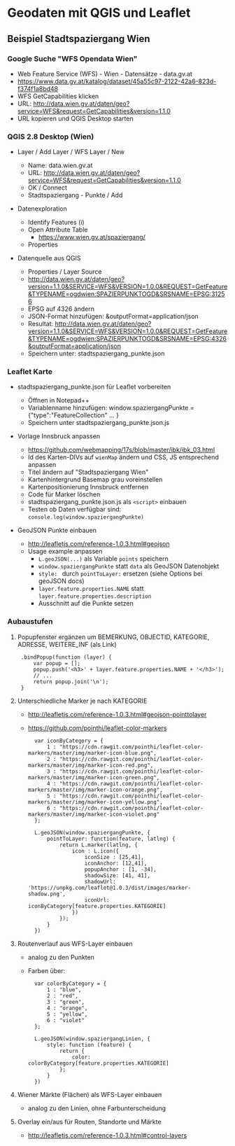 # Geodaten mit QGIS und Leaflet
## Beispiel Stadtspaziergang Wien

### Google Suche "WFS Opendata Wien"

* Web Feature Service (WFS) - Wien - Datensätze - data.gv.at
* https://www.data.gv.at/katalog/dataset/45a55c97-2122-42a6-823d-f374f1a8bd48
* WFS GetCapabilities klicken
* URL: http://data.wien.gv.at/daten/geo?service=WFS&request=GetCapabilities&version=1.1.0
* URL kopieren und QGIS Desktop starten

### QGIS 2.8 Desktop (Wien)

* Layer / Add Layer / WFS Layer / New
    * Name: data.wien.gv.at
    * URL: http://data.wien.gv.at/daten/geo?service=WFS&request=GetCapabilities&version=1.1.0
    * OK / Connect
    * Stadtspaziergang - Punkte / Add

* Datenexploration
    * Identify Features (i)
    * Open Attribute Table
        * https://www.wien.gv.at/spaziergang/
    * Properties

* Datenquelle aus QGIS
    * Properties / Layer Source
    * http://data.wien.gv.at/daten/geo?version=1.1.0&SERVICE=WFS&VERSION=1.0.0&REQUEST=GetFeature&TYPENAME=ogdwien:SPAZIERPUNKTOGD&SRSNAME=EPSG:31256
    * EPSG auf 4326 ändern
    * JSON-Format hinzufügen: &outputFormat=application/json
    * Resultat: http://data.wien.gv.at/daten/geo?version=1.1.0&SERVICE=WFS&VERSION=1.0.0&REQUEST=GetFeature&TYPENAME=ogdwien:SPAZIERPUNKTOGD&SRSNAME=EPSG:4326&outputFormat=application/json
    * Speichern unter: stadtspaziergang_punkte.json

### Leaflet Karte

* stadtspaziergang_punkte.json für Leaflet vorbereiten
    * Öffnen in Notepad++
    * Variablenname hinzufügen: window.spaziergangPunkte = {"type":"FeatureCollection" ... }
    * Speichern unter stadtspaziergang_punkte.json.js

* Vorlage Innsbruck anpassen
    * https://github.com/webmapping/17s/blob/master/ibk/ibk_03.html
    * Id des Karten-DIVs auf `wienMap` ändern und CSS, JS entsprechend anpassen
    * Titel ändern auf "Stadtspaziergang Wien"
    * Kartenhintergrund Basemap grau voreinstellen
    * Kartenpositionierung Innsbruck entfernen
    * Code für Marker löschen
    * stadtspaziergang_punkte.json.js als `<script>` einbauen
    * Testen ob Daten verfügbar sind: `console.log(window.spaziergangPunkte)`

* GeoJSON Punkte einbauen
    * http://leafletjs.com/reference-1.0.3.html#geojson
    * Usage example anpassen
        * `L.geoJSON(...)` als Variable `points` speichern
        * `window.spaziergangPunkte` statt `data` als GeoJSON Datenobjekt
        * `style: ` durch `pointToLayer:` ersetzen (siehe Options bei geoJSON docs)
        * `layer.feature.properties.NAME` statt `layer.feature.properties.description`
        * Ausschnitt auf die Punkte setzen

### Aubaustufen

1. Popupfenster ergänzen um BEMERKUNG, OBJECTID, KATEGORIE, ADRESSE, WEITERE_INF (als Link)

        .bindPopup(function (layer) {
            var popup = [];
            popup.push('<h3>' + layer.feature.properties.NAME + '</h3>');
            // ...
            return popup.join('\n');
        }

2. Unterschiedliche Marker je nach KATEGORIE
    * http://leafletjs.com/reference-1.0.3.html#geojson-pointtolayer
    * https://github.com/pointhi/leaflet-color-markers

            var iconByCategory = {
                1 : "https://cdn.rawgit.com/pointhi/leaflet-color-markers/master/img/marker-icon-blue.png",
                2 : "https://cdn.rawgit.com/pointhi/leaflet-color-markers/master/img/marker-icon-red.png",
                3 : "https://cdn.rawgit.com/pointhi/leaflet-color-markers/master/img/marker-icon-green.png",
                4 : "https://cdn.rawgit.com/pointhi/leaflet-color-markers/master/img/marker-icon-orange.png",
                5 : "https://cdn.rawgit.com/pointhi/leaflet-color-markers/master/img/marker-icon-yellow.png",
                6 : "https://cdn.rawgit.com/pointhi/leaflet-color-markers/master/img/marker-icon-violet.png"
            };

            L.geoJSON(window.spaziergangPunkte, {
                pointToLayer: function(feature, latlng) {
                    return L.marker(latlng, {
                        icon : L.icon({
                            iconSize : [25,41],
                            iconAnchor: [12,41],
                            popupAnchor : [1, -34],
                            shadowSize: [41, 41],
                            shadowUrl: 'https://unpkg.com/leaflet@1.0.3/dist/images/marker-shadow.png',
                            iconUrl: iconByCategory[feature.properties.KATEGORIE]
                        })
                    });
                }
            })

3. Routenverlauf aus WFS-Layer einbauen
    * analog zu den Punkten
    * Farben über:

            var colorByCategory = {
                1 : "blue",
                2 : "red",
                3 : "green",
                4 : "orange",
                5 : "yellow",
                6 : "violet"
            };

            L.geoJSON(window.spaziergangLinien, {
                style: function (feature) {
                    return {
                        color: colorByCategory[feature.properties.KATEGORIE]
                    };
                }
            })

4. Wiener Märkte (Flächen) als WFS-Layer einbauen
    * analog zu den Linien, ohne Farbunterscheidung

5. Overlay ein/aus für Routen, Standorte und Märkte
    * http://leafletjs.com/reference-1.0.3.html#control-layers

